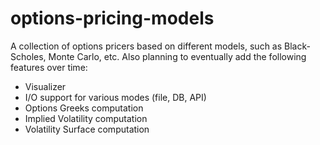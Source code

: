 # options-pricing-models
A collection of options pricers based on different models, such as Black-Scholes, Monte Carlo, etc. Also planning to eventually add the following features over time:
* Visualizer
* I/O support for various modes (file, DB, API)
* Options Greeks computation
* Implied Volatility computation
* Volatility Surface computation
